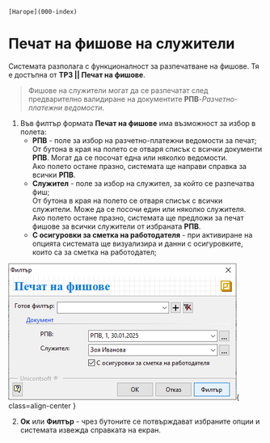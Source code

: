```{only} html
[Нагоре](000-index)
```

# **Печат на фишове на служители**

Системата разполага с функционалност за разпечатване на фишове. Тя е достъпна от **ТРЗ || Печат на фишове**.  

> Фишове на служители могат да се разпечатат след предварително валидиране на документите **РПВ**-*Разчетно-платежни ведомости*.  

1) Във филтър формата **Печат на фишове** има възможност за избор в полета:  
    - **РПВ** - поле за избор на разчетно-платежни ведомости за печат;  
    От бутона в края на полето се отваря списък с всички документи **РПВ**. Могат да се посочат една или няколко ведомости.  
    Ако полето остане празно, системата ще направи справка за всички **РПВ**.  
    - **Служител** - поле за избор на служител, за който се разпечатва фиш;  
    От бутона в края на полето се отваря списък с всички служители. Може да се посочи един или няколко служителя.  
    Ако полето остане празно, системата ще предложи за печат фишове за всички служители от избраната **РПВ**.  
    - **С осигуровки за сметка на работодателя** - при активиране на опцията системата ще визуализира и данни с осигуровките, които са за сметка на работодател;  

![](905-print-slips1.png){ class=align-center }

2) **Ок** или **Филтър** - чрез бутоните се потвърждават избраните опции и системата извежда справката на екран.  